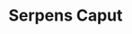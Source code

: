 ---
cc-type: constellation
title: "Serpens Caput"
hashtag: serpens-caput
borders:
  - Boötes
  - Corona Borealis
  - Hercules
  - Libra
  - Ophiuchus
  - Virgo
subdivision-of:
  - Serpens
tags:
  - Serpens
---